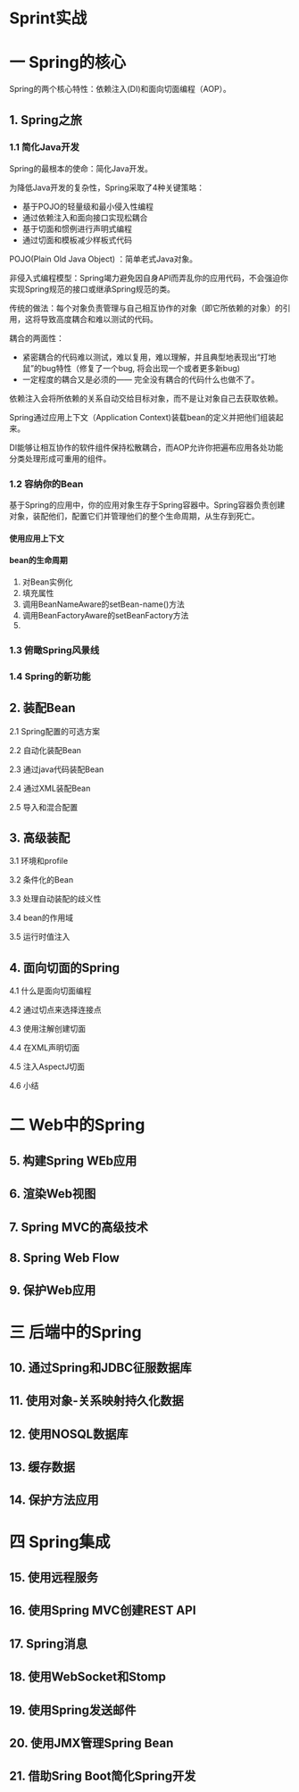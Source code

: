 # Sprint实战

# 一 Spring的核心
Spring的两个核心特性：依赖注入(DI)和面向切面编程（AOP）。

## 1. Spring之旅

### 1.1 简化Java开发

Spring的最根本的使命：简化Java开发。

为降低Java开发的复杂性，Spring采取了4种关键策略：

- 基于POJO的轻量级和最小侵入性编程
- 通过依赖注入和面向接口实现松耦合
- 基于切面和惯例进行声明式编程
- 通过切面和模板减少样板式代码

POJO(Plain Old Java Object) ：简单老式Java对象。

非侵入式编程模型：Spring竭力避免因自身API而弄乱你的应用代码，不会强迫你实现Spring规范的接口或继承Spring规范的类。

传统的做法：每个对象负责管理与自己相互协作的对象（即它所依赖的对象）的引用，这将导致高度耦合和难以测试的代码。

耦合的两面性：

- 紧密耦合的代码难以测试，难以复用，难以理解，并且典型地表现出“打地鼠”的bug特性（修复了一个bug, 将会出现一个或者更多新bug)
- 一定程度的耦合又是必须的—— 完全没有耦合的代码什么也做不了。

依赖注入会将所依赖的关系自动交给目标对象，而不是让对象自己去获取依赖。

Spring通过应用上下文（Application Context)装载bean的定义并把他们组装起来。

DI能够让相互协作的软件组件保持松散耦合，而AOP允许你把遍布应用各处功能分类处理形成可重用的组件。



### 1.2 容纳你的Bean

基于Spring的应用中，你的应用对象生存于Spring容器中。Spring容器负责创建对象，装配他们，配置它们并管理他们的整个生命周期，从生存到死亡。

#### 使用应用上下文

#### bean的生命周期

1. 对Bean实例化
2. 填充属性
3. 调用BeanNameAware的setBean-name()方法
4. 调用BeanFactoryAware的setBeanFactory方法
5. ​

### 1.3 俯瞰Spring风景线

### 1.4 Spring的新功能

## 2. 装配Bean

2.1 Spring配置的可选方案

2.2 自动化装配Bean

2.3 通过java代码装配Bean

2.4 通过XML装配Bean

2.5 导入和混合配置

## 3. 高级装配

3.1 环境和profile

3.2 条件化的Bean

3.3 处理自动装配的歧义性

3.4 bean的作用域

3.5 运行时值注入

## 4. 面向切面的Spring

4.1 什么是面向切面编程

4.2 通过切点来选择连接点

4.3 使用注解创建切面

4.4 在XML声明切面

4.5 注入AspectJ切面

4.6 小结

# 二 Web中的Spring

## 5. 构建Spring WEb应用
## 6. 渲染Web视图
## 7. Spring MVC的高级技术
## 8. Spring Web Flow
## 9. 保护Web应用

# 三 后端中的Spring
## 10. 通过Spring和JDBC征服数据库
## 11. 使用对象-关系映射持久化数据
## 12. 使用NOSQL数据库
## 13. 缓存数据
## 14. 保护方法应用

# 四 Spring集成
## 15. 使用远程服务
## 16. 使用Spring MVC创建REST API
## 17. Spring消息
## 18. 使用WebSocket和Stomp
## 19. 使用Spring发送邮件
## 20. 使用JMX管理Spring Bean
## 21. 借助Sring Boot简化Spring开发


